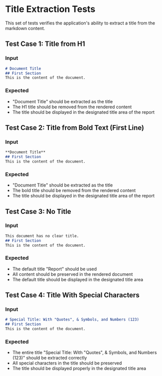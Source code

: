 # Title Extraction Tests

This set of tests verifies the application's ability to extract a title from the markdown content.

## Test Case 1: Title from H1

### Input
```markdown
# Document Title
## First Section
This is the content of the document.
```

### Expected
- "Document Title" should be extracted as the title
- The H1 title should be removed from the rendered content
- The title should be displayed in the designated title area of the report

## Test Case 2: Title from Bold Text (First Line)

### Input
```markdown
**Document Title**
## First Section
This is the content of the document.
```

### Expected
- "Document Title" should be extracted as the title
- The bold title should be removed from the rendered content
- The title should be displayed in the designated title area of the report

## Test Case 3: No Title

### Input
```markdown
This document has no clear title.
## First Section
This is the content of the document.
```

### Expected
- The default title "Report" should be used
- All content should be preserved in the rendered document
- The default title should be displayed in the designated title area

## Test Case 4: Title With Special Characters

### Input
```markdown
# Special Title: With "Quotes", & Symbols, and Numbers (123)
## First Section
This is the content of the document.
```

### Expected
- The entire title "Special Title: With "Quotes", & Symbols, and Numbers (123)" should be extracted correctly
- All special characters in the title should be preserved
- The title should be displayed properly in the designated title area